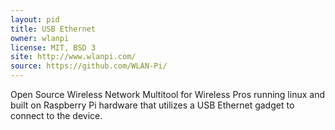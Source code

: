 ```yaml
---
layout: pid
title: USB Ethernet
owner: wlanpi
license: MIT, BSD 3
site: http://www.wlanpi.com/
source: https://github.com/WLAN-Pi/
---
```

Open Source Wireless Network Multitool for Wireless Pros running linux and built on Raspberry Pi hardware that utilizes a USB Ethernet gadget to connect to the device. 
